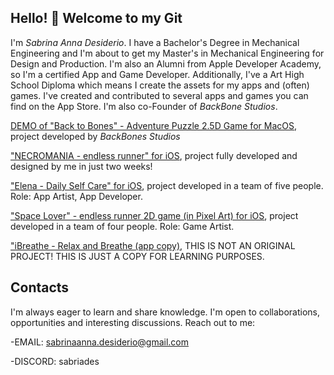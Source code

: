 ## Hello! 👋 Welcome to my Git

I'm *Sabrina Anna Desiderio*. I have a Bachelor's Degree in Mechanical Engineering and I'm about to get my Master's in Mechanical Engineering for Design and Production. I'm also an Alumni from Apple Developer Academy, so I'm a certified App and Game Developer. Additionally, I've a Art High School Diploma which means I create the assets for my apps and (often) games. I've created and contributed to several apps and games you can find on the App Store. I'm also co-Founder of *BackBone Studios*. 

[DEMO of "Back to Bones" - Adventure Puzzle 2.5D Game for MacOS](https://apps.apple.com/it/app/back-to-bones/id6504024948?l=en-GB&mt=12), project developed by *BackBones Studios* 

["NECROMANIA - endless runner" for iOS](https://apps.apple.com/it/app/necromania-endless-runner/id6504692807?l=en-GB), project fully developed and designed by me in just two weeks!

["Elena - Daily Self Care" for iOS](https://apps.apple.com/it/app/elena-daily-self-care/id6478217697?l=en-GB), project developed in a team of five people. Role: App Artist, App Developer.

["Space Lover" - endless runner 2D game (in Pixel Art) for iOS](https://apps.apple.com/it/app/space-lover/id6502843568), project developed in a team of four people. Role: Game Artist.

["iBreathe - Relax and Breathe (app copy)](https://github.com/sabriades/iBreatheRepo), THIS IS NOT AN ORIGINAL PROJECT! THIS IS JUST A COPY FOR LEARNING PURPOSES.  



## Contacts

I'm always eager to learn and share knowledge. I'm open to collaborations, opportunities and interesting discussions. 
Reach out to me: 

-EMAIL: sabrinaanna.desiderio@gmail.com

-DISCORD: sabriades








<!--
**sabriades/sabriades** is a ✨ _special_ ✨ repository because its `README.md` (this file) appears on your GitHub profile.

Here are some ideas to get you started:

- 🔭 I’m currently working on ...
- 🌱 I’m currently learning ...
- 👯 I’m looking to collaborate on ...
- 🤔 I’m looking for help with ...
- 💬 Ask me about ...
- 📫 How to reach me: ...
- 😄 Pronouns: ...
- ⚡ Fun fact: ...
-->
